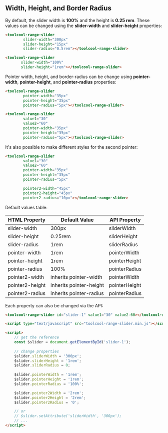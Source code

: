## Width, Height, and Border Radius

By default, the slider width is **100%** and the height is **0.25 rem**. These values can be changed using the **slider-width** and **slider-height** properties:

```html
<toolcool-range-slider
        slider-width="300px"
        slider-height="15px"
        slider-radius="0.5rem"></toolcool-range-slider>

<toolcool-range-slider
       slider-width="100%"
       slider-height="1rem"></toolcool-range-slider>
```

Pointer width, height, and border-radius can be change using **pointer-width**, **pointer-height**, and **pointer-radius** properties:

```html
<toolcool-range-slider
        pointer-width="35px"
        pointer-height="35px"
        pointer-radius="5px"></toolcool-range-slider>

<toolcool-range-slider
        value1="30"
        value2="60"
        pointer-width="35px"
        pointer-height="35px"
        pointer-radius="5px"></toolcool-range-slider>
```

It's also possible to make different styles for the second pointer:

```html
<toolcool-range-slider
        value1="30"
        value2="60"
        pointer-width="35px"
        pointer-height="35px"
        pointer-radius="5px"

        pointer2-width="45px"
        pointer2-height="45px"
        pointer2-radius="10px"></toolcool-range-slider>
```

Default values table:

| HTML Property   | Default Value           | API Property  |
|-----------------|-------------------------|---------------|
| slider-width    | 300px                   | sliderWidth   |
| slider-height   | 0.25rem                 | sliderHeight  | 
| slider-radius   | 1rem                    | sliderRadius  |
| pointer-width   | 1rem                    | pointerWidth  |
| pointer-height  | 1rem                    | pointerHeight |
| pointer-radius  | 100%                    | pointerRadius | 
| pointer2-width  | inherits pointer-width  | pointerWidth  |
| pointer2-height | inherits pointer-height | pointerHeight |
| pointer2-radius | inherits pointer-radius | pointerRadius | 

Each property can also be changed via the API:

```html
<toolcool-range-slider id="slider-1" value1="30" value2-60></toolcool-range-slider>

<script type="text/javascript" src="toolcool-range-slider.min.js"></script>

<script>
    // get the reference
    const $slider = document.getElementById('slider-1');
    
    // change properties
    $slider.sliderWidth = '300px';
    $slider.sliderHeight = '1rem';
    $slider.sliderRadius = 0;
    
    $slider.pointerWidth = '1rem';
    $slider.pointerHeight = '1rem';
    $slider.pointerRadius = '100%';

    $slider.pointer2Width = '2rem';
    $slider.pointer2Height = '2rem';
    $slider.pointer2Radius = '0';

    // or 
    // $slider.setAttribute('sliderWidth', '300px');
    // ...
</script>
```
